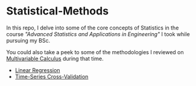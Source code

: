 # Statistical-Methods
In this repo, I delve into some of the core concepts of Statistics in the course _"Advanced Statistics and Applications in Engineering"_  I took while pursuing my BSc. 

You could also take a peek to some of the methodologies I reviewed on [Multivariable Calculus](https://github.com/GBlanch/Multivar.-calculus-on-AFM/tree/main#potential-flow) during that time.


+ [Linear Regression](https://github.com/GBlanch/Statistical-Methods/tree/main/0.Linear%20Regression)
+ [Time-Series Cross-Validation](https://github.com/GBlanch/Statistical-Methods/tree/main/1.Time-Series%20Cross-Validation)
